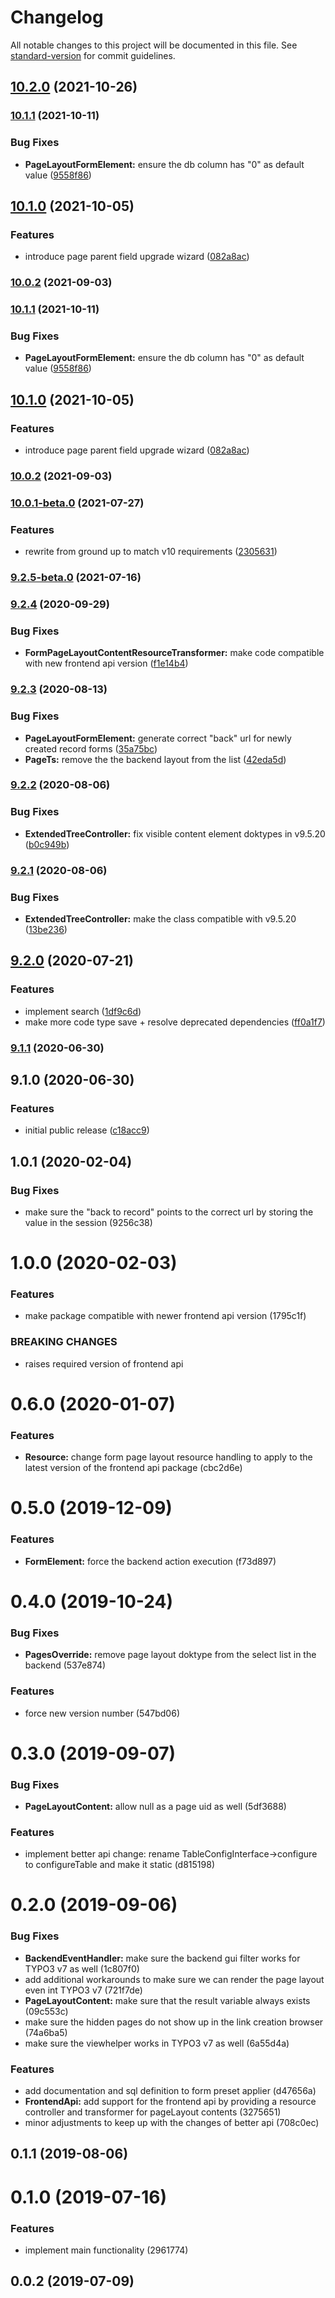 # Changelog

All notable changes to this project will be documented in this file. See [standard-version](https://github.com/conventional-changelog/standard-version) for commit guidelines.

## [10.2.0](https://github.com/labor-digital/typo3-page-layout-form-element/compare/v10.0.1-beta.1...v10.2.0) (2021-10-26)

### [10.1.1](https://github.com/labor-digital/typo3-page-layout-form-element/compare/v10.1.0...v10.1.1) (2021-10-11)


### Bug Fixes

* **PageLayoutFormElement:** ensure the db column has "0" as default value ([9558f86](https://github.com/labor-digital/typo3-page-layout-form-element/commit/9558f86864075904e70277043c051131f7b1d9b8))

## [10.1.0](https://github.com/labor-digital/typo3-page-layout-form-element/compare/v10.0.2...v10.1.0) (2021-10-05)


### Features

* introduce page parent field upgrade wizard ([082a8ac](https://github.com/labor-digital/typo3-page-layout-form-element/commit/082a8acca8e97d960326eb9d9a22b838a9b3e10e))

### [10.0.2](https://github.com/labor-digital/typo3-page-layout-form-element/compare/v10.0.1-beta.0...v10.0.2) (2021-09-03)

### [10.1.1](https://github.com/labor-digital/typo3-page-layout-form-element/compare/v10.1.0...v10.1.1) (2021-10-11)


### Bug Fixes

* **PageLayoutFormElement:** ensure the db column has "0" as default value ([9558f86](https://github.com/labor-digital/typo3-page-layout-form-element/commit/9558f86864075904e70277043c051131f7b1d9b8))

## [10.1.0](https://github.com/labor-digital/typo3-page-layout-form-element/compare/v10.0.2...v10.1.0) (2021-10-05)


### Features

* introduce page parent field upgrade wizard ([082a8ac](https://github.com/labor-digital/typo3-page-layout-form-element/commit/082a8acca8e97d960326eb9d9a22b838a9b3e10e))

### [10.0.2](https://github.com/labor-digital/typo3-page-layout-form-element/compare/v10.0.1-beta.0...v10.0.2) (2021-09-03)

### [10.0.1-beta.0](https://github.com/labor-digital/typo3-page-layout-form-element/compare/v9.2.5-beta.0...v10.0.1-beta.0) (2021-07-27)


### Features

* rewrite from ground up to match v10 requirements ([2305631](https://github.com/labor-digital/typo3-page-layout-form-element/commit/23056317fa5b62a6cc7a976a8c87f16791b4c295))

### [9.2.5-beta.0](https://github.com/labor-digital/typo3-page-layout-form-element/compare/v9.2.4...v9.2.5-beta.0) (2021-07-16)

### [9.2.4](https://github.com/labor-digital/typo3-page-layout-form-element/compare/v9.2.3...v9.2.4) (2020-09-29)


### Bug Fixes

* **FormPageLayoutContentResourceTransformer:** make code compatible with new frontend api version ([f1e14b4](https://github.com/labor-digital/typo3-page-layout-form-element/commit/f1e14b4fbd74fa2a856e73b7e612449e903b8cc3))

### [9.2.3](https://github.com/labor-digital/typo3-page-layout-form-element/compare/v9.2.2...v9.2.3) (2020-08-13)


### Bug Fixes

* **PageLayoutFormElement:** generate correct "back" url for newly created record forms ([35a75bc](https://github.com/labor-digital/typo3-page-layout-form-element/commit/35a75bc2df8805c6ccdd0de902b4601d293c2b09))
* **PageTs:** remove the the backend layout from the list ([42eda5d](https://github.com/labor-digital/typo3-page-layout-form-element/commit/42eda5d5dd31a8d937a8dd69e97ae519e768b250))

### [9.2.2](https://github.com/labor-digital/typo3-page-layout-form-element/compare/v9.2.1...v9.2.2) (2020-08-06)


### Bug Fixes

* **ExtendedTreeController:** fix visible content element doktypes in v9.5.20 ([b0c949b](https://github.com/labor-digital/typo3-page-layout-form-element/commit/b0c949b354cb6d967b87acb1a51e28d2e215ecc0))

### [9.2.1](https://github.com/labor-digital/typo3-page-layout-form-element/compare/v9.2.0...v9.2.1) (2020-08-06)


### Bug Fixes

* **ExtendedTreeController:** make the class compatible with v9.5.20 ([13be236](https://github.com/labor-digital/typo3-page-layout-form-element/commit/13be236b55c12713497b0bdc49b003d596951cb9))

## [9.2.0](https://github.com/labor-digital/typo3-page-layout-form-element/compare/v9.1.1...v9.2.0) (2020-07-21)


### Features

* implement search ([1df9c6d](https://github.com/labor-digital/typo3-page-layout-form-element/commit/1df9c6d072d6f4661d045143b05df68a158c3581))
* make more code type save + resolve deprecated dependencies ([ff0a1f7](https://github.com/labor-digital/typo3-page-layout-form-element/commit/ff0a1f74d03104838a4642102761234ca5c0e934))

### [9.1.1](https://github.com/labor-digital/typo3-page-layout-form-element/compare/v9.1.0...v9.1.1) (2020-06-30)

## 9.1.0 (2020-06-30)


### Features

* initial public release ([c18acc9](https://github.com/labor-digital/typo3-page-layout-form-element/commit/c18acc93bde9f54d945382b2da2e7ec10ef8156e))

## 1.0.1 (2020-02-04)


### Bug Fixes

* make sure the "back to record" points to the correct url by storing the value in the session (9256c38)



# 1.0.0 (2020-02-03)


### Features

* make package compatible with newer frontend api version (1795c1f)


### BREAKING CHANGES

* raises required version of frontend api



# 0.6.0 (2020-01-07)


### Features

* **Resource:** change form page layout resource handling to apply to the latest version of the frontend api package (cbc2d6e)



# 0.5.0 (2019-12-09)


### Features

* **FormElement:** force the backend action execution (f73d897)



# 0.4.0 (2019-10-24)


### Bug Fixes

* **PagesOverride:** remove page layout doktype from the select list in the backend (537e874)


### Features

* force new version number (547bd06)



# 0.3.0 (2019-09-07)


### Bug Fixes

* **PageLayoutContent:** allow null as a page uid as well (5df3688)


### Features

* implement better api change: rename TableConfigInterface->configure to configureTable and make it static (d815198)



# 0.2.0 (2019-09-06)


### Bug Fixes

* **BackendEventHandler:** make sure the backend gui filter works for TYPO3 v7 as well (1c807f0)
* add additional workarounds to make sure we can render the page layout even int TYPO3 v7 (721f7de)
* **PageLayoutContent:** make sure that the result variable always exists (09c553c)
* make sure the hidden pages do not show up in the link creation browser (74a6ba5)
* make sure the viewhelper works in TYPO3 v7 as well (6a55d4a)


### Features

* add documentation and sql definition to form preset applier (d47656a)
* **FrontendApi:** add support for the frontend api by providing a resource controller and transformer for pageLayout contents (3275651)
* minor adjustments to keep up with the changes of better api (708c0ec)



## 0.1.1 (2019-08-06)



# 0.1.0 (2019-07-16)


### Features

* implement main functionality (2961774)



## 0.0.2 (2019-07-09)

